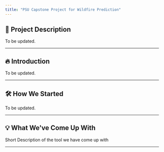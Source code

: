 ```yaml
---
title: "PSU Capstone Project for Wildfire Prediction"
---
```


## 🌲 Project Description

To be updated.

---

## 🔥 Introduction

To be updated.

---

## 🛠️ How We Started

To be updated.

---

## 💡 What We've Come Up With

Short Description of the tool we have come up with

---